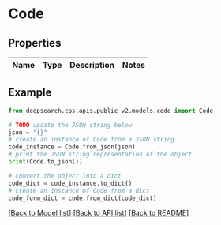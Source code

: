 # Code


## Properties

Name | Type | Description | Notes
------------ | ------------- | ------------- | -------------

## Example

```python
from deepsearch.cps.apis.public_v2.models.code import Code

# TODO update the JSON string below
json = "{}"
# create an instance of Code from a JSON string
code_instance = Code.from_json(json)
# print the JSON string representation of the object
print(Code.to_json())

# convert the object into a dict
code_dict = code_instance.to_dict()
# create an instance of Code from a dict
code_form_dict = code.from_dict(code_dict)
```
[[Back to Model list]](../README.md#documentation-for-models) [[Back to API list]](../README.md#documentation-for-api-endpoints) [[Back to README]](../README.md)


